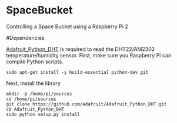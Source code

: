 # SpaceBucket
Controlling a Space Bucket using a Raspberry Pi 2


#Dependencies

[Adafruit_Python_DHT](https://github.com/adafruit/Adafruit_Python_DHT) is required to read the DHT22/AM2302 temperature/humidity sensor.
First, make sure you Raspberry Pi can compile Python scripts.

```
sudo apt-get install -y build-essential python-dev git
```

Next, install the library

```
mkdir -p /home/pi/sources  
cd /home/pi/sources  
git clone https://github.com/adafruit/Adafruit_Python_DHT.git  
cd Adafruit_Python_DHT  
sudo python setup.py install 
```
